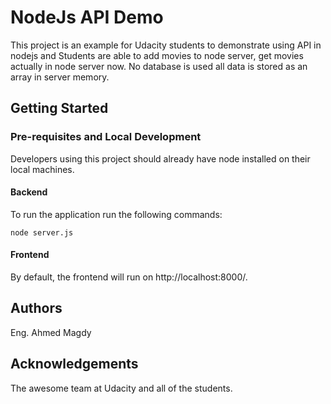 # NodeJs API Demo

This project is an example for Udacity students to demonstrate using API in nodejs and Students are able to add movies to node server, get movies actually in node server now. No database is used all data is stored as an array in server memory.  

## Getting Started

### Pre-requisites and Local Development 
Developers using this project should already have node installed on their local machines.

#### Backend
To run the application run the following commands: 
```
node server.js
```
#### Frontend

By default, the frontend will run on http://localhost:8000/. 

## Authors 
Eng. Ahmed Magdy

## Acknowledgements
The awesome team at Udacity and all of the students.